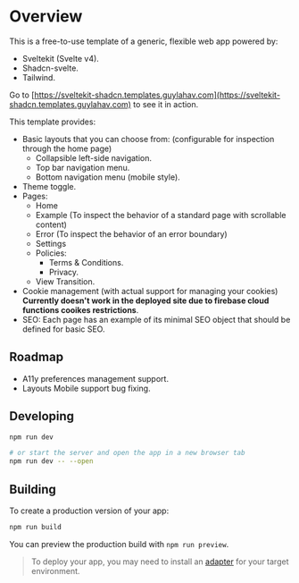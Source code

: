 # Overview

This is a free-to-use template of a generic, flexible web app powered by:
- Sveltekit (Svelte v4).
- Shadcn-svelte.
- Tailwind.

Go to [https://sveltekit-shadcn.templates.guylahav.com](https://sveltekit-shadcn.templates.guylahav.com) to see it in action.

This template provides:
- Basic layouts that you can choose from: (configurable for inspection through the home page)
  - Collapsible left-side navigation.
  - Top bar navigation menu.
  - Bottom navigation menu (mobile style).
- Theme toggle.
- Pages:
  - Home
  - Example (To inspect the behavior of a standard page with scrollable content)
  - Error (To inspect the behavior of an error boundary)
  - Settings
  - Policies:
    - Terms & Conditions.
    - Privacy.
  - View Transition.
- Cookie management (with actual support for managing your cookies) **Currently doesn't work in the deployed site due to firebase cloud functions cooikes restrictions**.
- SEO:
  Each page has an example of its minimal SEO object that should be defined for basic SEO.

## Roadmap
- A11y preferences management support.
- Layouts Mobile support bug fixing.

## Developing

```bash
npm run dev

# or start the server and open the app in a new browser tab
npm run dev -- --open
```

## Building

To create a production version of your app:

```bash
npm run build
```

You can preview the production build with `npm run preview`.

> To deploy your app, you may need to install an [adapter](https://kit.svelte.dev/docs/adapters) for your target environment.
